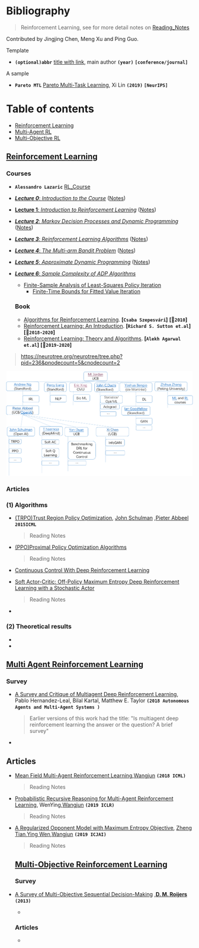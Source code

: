 
# Bibliography

  > Reinforcement Learning, see for more detail notes on [Reading_Notes](./Reading_Notes.md)

  Contributed by Jingjing Chen, Meng Xu and Ping Guo.

  

  Template

  - **`(optional)abbr`** [title with link](https://arxiv.org/), main author **`(year)`** **`[conference/journal]`**

  A sample

  - **`Pareto MTL`** [Pareto Multi-Task Learning](https://arxiv.org/abs/1912.12854), Xi Lin **`(2019)`** **`[NeurIPS]`**

  

  # Table of contents

  - [Reinforcement Learning](#RL)
  - [Multi-Agent RL](#Multi-Agent-RL)
  - [Multi-Objective RL](#Multi-Objective-RL)

  ## [Reinforcement Learning](#Table-of-contents)

  ### Courses

  - **`Alessandro Lazaric`** [RL_Course](http://researchers.lille.inria.fr/~lazaric/Webpage/MVA-RL_Course14.html)
- [***Lecture 0***: *Introduction to the Course*](http://researchers.lille.inria.fr/~lazaric/Webpage/MVA-RL_Course16_files/slides-course-ext.pdf) ([Notes](http://researchers.lille.inria.fr/~lazaric/Webpage/MVA-RL_Course14_files/notes-course.pdf))
  
- [**Lecture 1**: *Introduction to Reinforcement Learning*](http://researchers.lille.inria.fr/~lazaric/Webpage/MVA-RL_Course14_files/slides-lecture-01-handout.pdf) ([Notes](http://researchers.lille.inria.fr/~lazaric/Webpage/MVA-RL_Course14_files/notes-lecture-01.pdf))
  
- [***Lecture 2***: *Markov Decision Processes and Dynamic Programming*](http://researchers.lille.inria.fr/~lazaric/Webpage/MVA-RL_Course14_files/slides-lecture-02-handout.pdf) ([Notes](http://researchers.lille.inria.fr/~lazaric/Webpage/MVA-RL_Course14_files/notes-lecture-02.pdf))
  
- [***Lecture 3***: *Reinforcement Learning Algorithms*](http://researchers.lille.inria.fr/~lazaric/Webpage/MVA-RL_Course14_files/slides-lecture-03-handout.pdf) ([Notes](http://researchers.lille.inria.fr/~lazaric/Webpage/MVA-RL_Course14_files/notes-lecture-03.pdf))
  
- [***Lecture 4***: *The Multi-arm Bandit Problem*](http://researchers.lille.inria.fr/~lazaric/Webpage/MVA-RL_Course14_files/slides-lecture-04.pdf) ([Notes](http://researchers.lille.inria.fr/~lazaric/Webpage/MVA-RL_Course14_files/notes-lecture-04.pdf))
  
- [***Lecture 5***: *Approximate Dynamic Programming*](http://researchers.lille.inria.fr/~lazaric/Webpage/MVA-RL_Course14_files/slides-lecture-05-handout.pdf) ([Notes](http://researchers.lille.inria.fr/~lazaric/Webpage/MVA-RL_Course14_files/notes-lecture-05.pdf))
  
- [***Lecture 6***: *Sample Complexity of ADP Algorithms*](http://researchers.lille.inria.fr/~lazaric/Webpage/MVA-RL_Course14_files/slides-lecture-06-handout.pdf) 
  
  * [Finite-Sample Analysis of Least-Squares Policy Iteration](http://researchers.lille.inria.fr/~lazaric/Webpage/MVA-RL_Course14_files/lazaric12a.pdf)
    * [Finite-Time Bounds for Fitted Value Iteration](https://jmlr.org/papers/volume9/munos08a/munos08a.pdf)

  ### Book

  * [Algorithms for Reinforcement Learning](https://sites.ualberta.ca/~szepesva/RLBook.html). **[`Csaba Szepesvári`]**  **[:date:`2010`]**
  * [Reinforcement Learning: An Introduction](http://incompleteideas.net/book/the-book.html). **[`Richard S. Sutton et.al`]** **[:date:`2018-2020`]**
  * [Reinforcement Learning: Theory and Algorithms](https://rltheorybook.github.io/). **[`Alekh Agarwal et.al`]** **[:date:`2019-2020`]** 

> https://neurotree.org/neurotree/tree.php?pid=236&pnodecount=5&cnodecount=2

![](./img1.png)



  ### Articles

  ### (1) Algorithms

  * [(TRPO)Trust Region Policy Optimization](https://arxiv.org/pdf/1502.05477.pdf),  [John Schulman](http://joschu.net/publications.html) ,[Pieter Abbeel](http://people.eecs.berkeley.edu/~pabbeel/) **`2015ICML`**

    > Reading Notes

  * [(PPO)Proximal Policy Optimization Algorithms](https://arxiv.org/pdf/1707.06347.pdf)

    > Reading Notes

  * [Continuous Control With Deep Reinforcement Learning](https://arxiv.org/pdf/1509.02971.pdf)

  * [Soft Actor-Critic: Off-Policy Maximum Entropy Deep Reinforcement Learning with a Stochastic Actor](https://arxiv.org/pdf/1801.01290.pdf)

    > Reading Notes

  * 

  ### (2) Theoretical results

* 
* 

  ## [Multi Agent Reinforcement Learning](#Table-of-contents)



  ### Survey

  - [A Survey and Critique of Multiagent Deep Reinforcement Learning](https://arxiv.org/abs/1810.05587), Pablo Hernandez-Leal, Bilal Kartal, Matthew E. Taylor **`(2018 Autonomous Agents and Multi-Agent Systems )`**

    >  Earlier versions of this work had the title: "Is multiagent deep reinforcement learning the answer or the question? A brief survey"

* 



  ## Articles

  * [Mean Field Multi-Agent Reinforcement Learning](https://arxiv.org/pdf/1802.05438.pdf),[Wangjun](http://www0.cs.ucl.ac.uk/staff/jun.wang/) **`(2018 ICML)`**

    > Reading Notes

  * [Probabilistic Recursive Reasoning for Multi-Agent Reinforcement Learning](https://arxiv.org/abs/1901.09207), WenYing,[Wangjun](http://www0.cs.ucl.ac.uk/staff/jun.wang/) **`(2019 ICLR)`** 

    >Reading Notes

* [A Regularized Opponent Model with Maximum Entropy Objective](https://arxiv.org/abs/1905.08087), [Zheng Tian](https://arxiv.org/search/cs?searchtype=author&query=Tian%2C+Z),[Ying Wen](https://arxiv.org/search/cs?searchtype=author&query=Wen%2C+Y),[Wangjun](http://www0.cs.ucl.ac.uk/staff/jun.wang/) **`(2019 ICJAI)`**  

  > Reading Notes



  ## [Multi-Objective Reinforcement Learning](#Table-of-contents)

  ### Survey

* [A Survey of Multi-Objective Sequential Decision-Making](https://www.jair.org/index.php/jair/article/view/10836/25862) ,[**D. M. Roijers**](http://roijers.info/pub.html) **`(2013)`**

  - 

  ### Articles

  - 